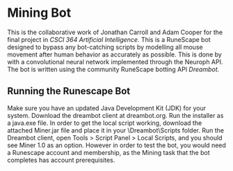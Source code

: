 # Mining Bot
This is the collaborative work of Jonathan Carroll and Adam Cooper for the final project in *CSCI 364 Artificial Intelligence.* This is a RuneScape bot designed to bypass any bot-catching scripts by modelling all mouse movement after human behavior as accurately as possible. This is done by with a convolutional neural network implemented through the Neuroph API. The bot is written using the community RuneScape botting API *Dreambot.*

## Running the Runescape Bot
Make sure you have an updated Java Development Kit (JDK) for your system. Download the dreambot client at dreambot.org. Run the installer as a java.exe file. In order to get the local script working, download the attached Miner.jar file and place it in your \Dreambot\Scripts folder. Run the Dreambot client, open Tools > Script Panel > Local Scripts, and you should see Miner 1.0 as an option. However in order to test the bot, you would need a Runescape account and membership, as the Mining task that the bot completes has account prerequisites. 
